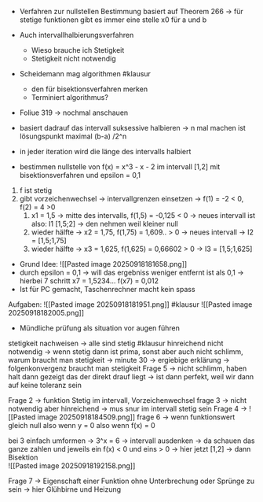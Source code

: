 - Verfahren zur nullstellen Bestimmung basiert auf Theorem 266 -> für stetige funktionen gibt es immer eine stelle x0 für  a und b 
- Auch intervallhalbierungsverfahren
	- Wieso brauche ich Stetigkeit
	- Stetigkeit nicht notwendig

- Scheidemann mag algorithmen #klausur
	- den für bisektionsverfahren merken
	- Terminiert algorithmus?
- Foliue 319 -> nochmal anschauen
- basiert dadrauf das intervall suksessive halbieren -> n mal machen ist lösungspunkt maximal (b-a) /2^n
- in jeder iteration wird die länge des intervalls halbiert

- bestimmen nullstelle von f(x) = x^3 - x - 2 im intervall \[1,2] mit bisektionsverfahren und epsilon = 0,1
1. f ist stetig
2. gibt vorzeichenwechsel -> intervallgrenzen einsetzen -> f(1) = -2 < 0, f(2) = 4 >0
	1. x1 = 1,5 -> mitte des intervalls, f(1,5) = -0,125 < 0 -> neues intervall ist also: I1 \[1,5;2] -> den nehmen weil kleiner null
	2. wieder hälfte -> x2 = 1,75, f(1,75) = 1,609.. > 0 -> neues intervall -> I2 = \[1,5;1,75]
	3. wieder hälfte -> x3 = 1,625, f(1,625) = 0,66602 > 0 -> I3 = \[1,5;1,625]
- Grund Idee: ![[Pasted image 20250918181658.png]]
- durch epsilon = 0,1 -> will das ergebniss weniger entfernt ist als 0,1 -> hierbei 7 schritt x7 = 1,5234... f(x7) = 0,012
- Ist für PC gemacht, Taschenrechner macht kein spass

Aufgaben: ![[Pasted image 20250918181951.png]]
#klausur ![[Pasted image 20250918182005.png]]
- Mündliche prüfung als situation vor augen führen

stetigkeit nachweisen -> alle sind stetig
#klausur hinreichend nicht notwendig -> wenn stetig dann ist prima, sonst aber auch nicht schlimm, warum braucht man stetigkeit -> minute 30 -> ergiebige erklärung -> folgenkonvergenz braucht man stetigkeit 
Frage 5 -> nicht schlimm, haben halt dann gezeigt das der direkt drauf liegt -> ist dann perfekt, weil wir dann auf keine toleranz sein

Frage 2 -> funktion Stetig im intervall, Vorzeichenwechsel
frage 3 -> nicht notwendig aber hinreichend -> mus snur im intervall stetig sein 
Frage 4 ->
![[Pasted image 20250918184509.png]]
frage 6 -> wenn funktionswert gleich null also wenn y = 0 also wenn f(x) = 0


bei 3 einfach umformen -> 3^x = 6 -> intervall ausdenken -> da schauen das ganze zahlen und jeweils ein f(x) < 0 und eins > 0 -> hier jetzt \[1,2] -> dann Bisektion  
![[Pasted image 20250918192158.png]]

Frage 7 -> Eigenschaft einer Funktion ohne Unterbrechung oder Sprünge zu sein -> hier Glühbirne und Heizung